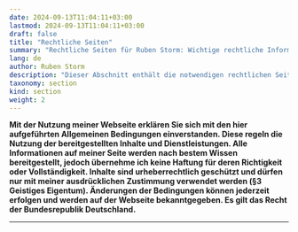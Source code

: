 ```yaml
---
date: 2024-09-13T11:04:11+03:00
lastmod: 2024-09-13T11:04:11+03:00
draft: false
title: "Rechtliche Seiten"
summary: "Rechtliche Seiten für Ruben Storm: Wichtige rechtliche Informationen und Dokumente für Compliance und Transparenz."
lang: de
author: Ruben Storm
description: "Dieser Abschnitt enthält die notwendigen rechtlichen Seiten, die für die Website erforderlich sind."
taxonomy: section
kind: section
weight: 2
---
```


**Mit der Nutzung meiner Webseite erklären Sie sich mit den hier aufgeführten Allgemeinen Bedingungen einverstanden. Diese regeln die Nutzung der bereitgestellten Inhalte und Dienstleistungen. Alle Informationen auf meiner Seite werden nach bestem Wissen bereitgestellt, jedoch übernehme ich keine Haftung für deren Richtigkeit oder Vollständigkeit. Inhalte sind urheberrechtlich geschützt und dürfen nur mit meiner ausdrücklichen Zustimmung verwendet werden (§3 Geistiges Eigentum). Änderungen der Bedingungen können jederzeit erfolgen und werden auf der Webseite bekanntgegeben. Es gilt das Recht der Bundesrepublik Deutschland.**

---

